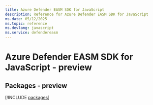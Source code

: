 ```yaml
---
title: Azure Defender EASM SDK for JavaScript
description: Reference for Azure Defender EASM SDK for JavaScript
ms.date: 05/12/2025
ms.topic: reference
ms.devlang: javascript
ms.service: defendereasm
---
```

# Azure Defender EASM SDK for JavaScript - preview
## Packages - preview
[!INCLUDE [packages](defender-easm-index.md)]